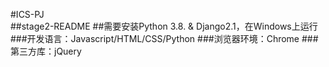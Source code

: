 #ICS-PJ   
##stage2-README
##需要安装Python 3.8. & Django2.1，在Windows上运行   
###开发语言：Javascript/HTML/CSS/Python 
###浏览器环境：Chrome
###第三方库：jQuery
  


